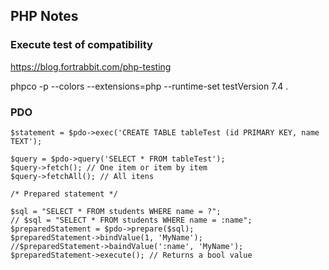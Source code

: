 ## PHP Notes

### Execute test of compatibility

 https://blog.fortrabbit.com/php-testing

 phpco -p --colors --extensions=php --runtime-set testVersion 7.4 .


### PDO

``` $pdo = new PDO('DSN:<parameteres>');
$statement = $pdo->exec('CREATE TABLE tableTest (id PRIMARY KEY, name TEXT');

$query = $pdo->query('SELECT * FROM tableTest');
$query->fetch(); // One item or item by item
$query->fetchAll(); // All itens

/* Prepared statement */

$sql = "SELECT * FROM students WHERE name = ?";
// $sql = "SELECT * FROM students WHERE name = :name";
$preparedStatement = $pdo->prepare($sql);
$preparedStatement->bindValue(1, 'MyName');
//$preparedStatement->baindValue(':name', 'MyName');
$preparedStatement->execute(); // Returns a bool value


```
